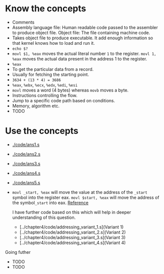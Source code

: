 # Know the concepts

* Comments
* Assembly language file: Human readable code passed to the assembler
  to produce object file.  Object file: The file containing machine
  code.
* Takes object file to produce executable. It add enough information
  so that kernel knows how to load and run it.
* `echo $?`
* `movl $1, %eax` moves the actual literal number `1` to the
  register. `movl 1, %eax` moves the actual data present in the
  address 1 to the register.
* `%eax`
* To get the particular data from a record.
* Usually for fetching the starting point.
* `3634 + (13 * 4) = 3686`
* `%eax`, `%ebx`, `%ecx`, `%edx`, `%edi`, `%esi`
* `movl` moves a word (4 bytes) whereas `movb` moves a byte.
* Instructions controlling the flow.
* Jump to a specific code path based on conditions.
* Memory, algorithm etc.
* TODO

# Use the concepts

* [./code/ans1.s](Code)
* [./code/ans2.s](Code)
* [./code/ans3.s](code)
* [./code/ans4.s](code)
* [./code/ans5.s](code)
* `movl _start, %eax` will move the value at the address of the
  `_start` symbol into the register eax. `movl $start, %eax` will move
  the address of the symbol`_start` into eax.
  [Reference](https://stackoverflow.com/a/4882773/1651941)
  
  I have further code based on this which will help in deeper
  understanding of this question.
  * [../chapter4/code/addressing_variant_1.s](Variant 1)
  * [../chapter4/code/addressing_variant_2.s](Variant 2)
  * [../chapter4/code/addressing_variant_3.s](Variant 3)
  * [../chapter4/code/addressing_variant_4.s](Variant 4)

Going futher

* TODO
* TODO
